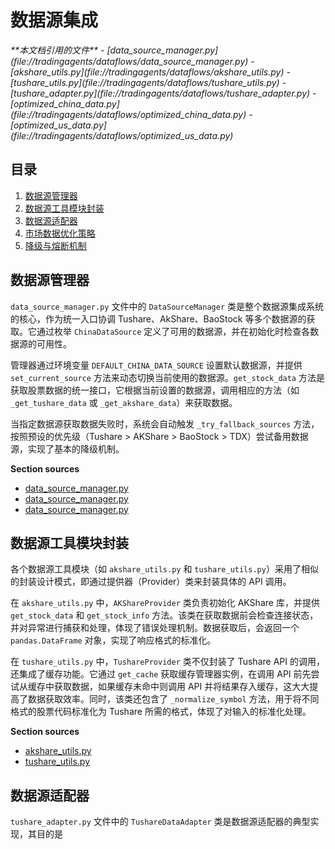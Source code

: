 
# 数据源集成

<cite>
**本文档引用的文件**
- [data_source_manager.py](file://tradingagents/dataflows/data_source_manager.py)
- [akshare_utils.py](file://tradingagents/dataflows/akshare_utils.py)
- [tushare_utils.py](file://tradingagents/dataflows/tushare_utils.py)
- [tushare_adapter.py](file://tradingagents/dataflows/tushare_adapter.py)
- [optimized_china_data.py](file://tradingagents/dataflows/optimized_china_data.py)
- [optimized_us_data.py](file://tradingagents/dataflows/optimized_us_data.py)
</cite>

## 目录
1. [数据源管理器](#数据源管理器)
2. [数据源工具模块封装](#数据源工具模块封装)
3. [数据源适配器](#数据源适配器)
4. [市场数据优化策略](#市场数据优化策略)
5. [降级与熔断机制](#降级与熔断机制)

## 数据源管理器

`data_source_manager.py` 文件中的 `DataSourceManager` 类是整个数据源集成系统的核心，作为统一入口协调 Tushare、AkShare、BaoStock 等多个数据源的获取。它通过枚举 `ChinaDataSource` 定义了可用的数据源，并在初始化时检查各数据源的可用性。

管理器通过环境变量 `DEFAULT_CHINA_DATA_SOURCE` 设置默认数据源，并提供 `set_current_source` 方法来动态切换当前使用的数据源。`get_stock_data` 方法是获取股票数据的统一接口，它根据当前设置的数据源，调用相应的方法（如 `_get_tushare_data` 或 `_get_akshare_data`）来获取数据。

当指定数据源获取数据失败时，系统会自动触发 `_try_fallback_sources` 方法，按照预设的优先级（Tushare > AKShare > BaoStock > TDX）尝试备用数据源，实现了基本的降级机制。

**Section sources**
- [data_source_manager.py](file://tradingagents/dataflows/data_source_manager.py#L21-L310)
- [data_source_manager.py](file://tradingagents/dataflows/data_source_manager.py#L13-L18)
- [data_source_manager.py](file://tradingagents/dataflows/data_source_manager.py#L316-L321)

## 数据源工具模块封装

各个数据源工具模块（如 `akshare_utils.py` 和 `tushare_utils.py`）采用了相似的封装设计模式，即通过提供器（Provider）类来封装具体的 API 调用。

在 `akshare_utils.py` 中，`AKShareProvider` 类负责初始化 AKShare 库，并提供 `get_stock_data` 和 `get_stock_info` 方法。该类在获取数据前会检查连接状态，并对异常进行捕获和处理，体现了错误处理机制。数据获取后，会返回一个 `pandas.DataFrame` 对象，实现了响应格式的标准化。

在 `tushare_utils.py` 中，`TushareProvider` 类不仅封装了 Tushare API 的调用，还集成了缓存功能。它通过 `get_cache` 获取缓存管理器实例，在调用 API 前先尝试从缓存中获取数据，如果缓存未命中则调用 API 并将结果存入缓存，这大大提高了数据获取效率。同时，该类还包含了 `_normalize_symbol` 方法，用于将不同格式的股票代码标准化为 Tushare 所需的格式，体现了对输入的标准化处理。

**Section sources**
- [akshare_utils.py](file://tradingagents/dataflows/akshare_utils.py#L11-L74)
- [tushare_utils.py](file://tradingagents/dataflows/tushare_utils.py#L32-L368)

## 数据源适配器

`tushare_adapter.py` 文件中的 `TushareDataAdapter` 类是数据源适配器的典型实现，其目的是
